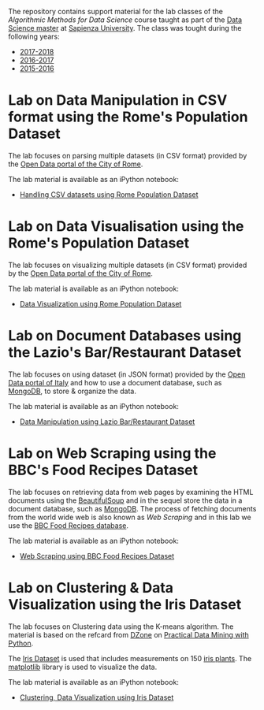 The repository contains support material for the lab classes of the *Algorithmic Methods for Data Science* course taught as part of the [Data Science master](http://datascience.i3s.uniroma1.it/it) at [Sapienza University](http://www.uniroma1.it/). The class was tought during the following years: 
* [2017-2018](http://aris.me/index.php/data-mining-ds-2017)
* [2016-2017](http://aris.me/index.php/data-mining-ds-2016)
* [2015-2016](http://aris.me/index.php/data-mining-ds-2015)


# Lab on Data Manipulation in CSV format using the Rome's Population Dataset

The lab focuses on parsing multiple datasets (in CSV format) provided by the [Open Data portal of the City of Rome](http://dati.comune.roma.it/). 

The lab material is available as an iPython notebook:
* [Handling CSV datasets using Rome Population Dataset](lab-population/ADM%20Lab%20-%20Population.ipynb)


# Lab on Data Visualisation using the Rome's Population Dataset

The lab focuses on visualizing multiple datasets (in CSV format) provided by the [Open Data portal of the City of Rome](http://dati.comune.roma.it/). 

The lab material is available as an iPython notebook:
* [Data Visualization using Rome Population Dataset](lab-visualization/ADM%20Lab%20-%20Visualization.ipynb)


# Lab on Document Databases using the Lazio's Bar/Restaurant Dataset

The lab focuses on using dataset (in JSON format) provided by the [Open Data portal of Italy](http://www.datiopen.it) and how to use a document database, such as [MongoDB](http://www.mongodb.com), to store & organize the data. 

The lab material is available as an iPython notebook:
* [Data Manipulation using Lazio Bar/Restaurant Dataset](lab-restaurants/ADM%20Lab%20-%20Restaurants.ipynb)


# Lab on Web Scraping using the BBC's Food Recipes Dataset

The lab focuses on retrieving data from web pages by examining the HTML documents using the [BeautifulSoup](https://www.crummy.com/software/BeautifulSoup/) and in the sequel store the data in a document database, such as [MongoDB](http://www.mongodb.com). The process of fetching documents from the world wide web is also known as *Web Scraping* and in this lab we use the [BBC Food Recipes database](https://www.bbc.co.uk/food/recipes).

The lab material is available as an iPython notebook:
* [Web Scraping using BBC Food Recipes Dataset](lab-cooking/ADM%20Lab%20-%20Food%20Recipes.ipynb)


# Lab on Clustering & Data Visualization using the Iris Dataset

The lab focuses on Clustering data using the K-means algorithm. The material is based on the refcard from [DZone](https://dzone.com/) on [Practical Data Mining with Python](https://dzone.com/refcardz/data-mining-discovering-and).

The [Iris Dataset](http://scikit-learn.org/stable/auto_examples/datasets/plot_iris_dataset.html) is used that includes measurements on 150 [iris plants](https://en.wikipedia.org/wiki/Iris_%28plant%29). The [matplotlib](http://matplotlib.org/) library is used to visualize the data. 

The lab material is available as an iPython notebook:
* [Clustering, Data Visualization using Iris Dataset](lab-iris/ADM%20Lab%20-%20Iris.ipynb)
